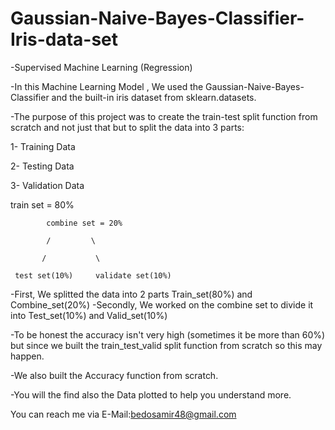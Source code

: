 # Gaussian-Naive-Bayes-Classifier-Iris-data-set

-Supervised Machine Learning (Regression)

-In this Machine Learning Model , We used the Gaussian-Naive-Bayes-Classifier and the built-in iris dataset from sklearn.datasets.

-The purpose of this project was to create the train-test split function from scratch and not just that but to split the data into 3 parts:

1- Training Data

2- Testing Data

3- Validation Data



train set = 80%

            combine set = 20%
            
            /         \
            
           /           \
           
     test set(10%)     validate set(10%)
     
 
-First, We splitted the data into 2 parts Train_set(80%) and Combine_set(20%)
-Secondly, We worked on the combine set to divide it into Test_set(10%) and Valid_set(10%) 

-To be honest the accuracy isn't very high (sometimes it be more than 60%) but since we built the train_test_valid split function from scratch so this may happen.

-We also built the Accuracy function from scratch.

-You will the find also the Data plotted to help you understand more.


You can reach me via E-Mail:bedosamir48@gmail.com
